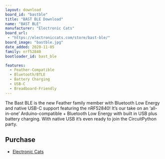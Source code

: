```yaml
---
layout: download
board_id: "bastble"
title: "BAST BLE Download"
name: "BAST BLE"
manufacturer: "Electronic Cats"
board_url:
 - "https://electroniccats.com/store/bast-ble/"
board_image: "bastble.jpg"
date_added: 2020-11-05
family: nrf52840
bootloader_id: bast_ble

features:
  - Feather-Compatible
  - Bluetooth/BTLE
  - Battery Charging
  - USB-C
  - Breadboard-Friendly
---
```


The Bast BLE is the new Feather family member with Bluetooth Low Energy and native USB-C support featuring the nRF52840!
It’s our take on an ‘all-in-one’ Arduino-compatible + Bluetooth Low Energy with built in USB plus battery charging.
With native USB it’s even ready to join the CircuitPython party.

## Purchase
* [Electronic Cats](https://electroniccats.com/store/bast-ble/)

